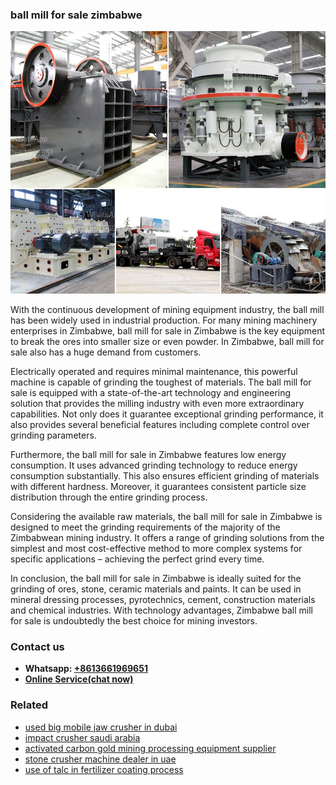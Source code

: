 <h3>ball mill for sale zimbabwe</h3><img src='1704791217.jpg' alt=''><p>With the continuous development of mining equipment industry, the ball mill has been widely used in industrial production. For many mining machinery enterprises in Zimbabwe, ball mill for sale in Zimbabwe is the key equipment to break the ores into smaller size or even powder. In Zimbabwe, ball mill for sale also has a huge demand from customers.</p><p>Electrically operated and requires minimal maintenance, this powerful machine is capable of grinding the toughest of materials. The ball mill for sale is equipped with a state-of-the-art technology and engineering solution that provides the milling industry with even more extraordinary capabilities. Not only does it guarantee exceptional grinding performance, it also provides several beneficial features including complete control over grinding parameters.</p><p>Furthermore, the ball mill for sale in Zimbabwe features low energy consumption. It uses advanced grinding technology to reduce energy consumption substantially. This also ensures efficient grinding of materials with different hardness. Moreover, it guarantees consistent particle size distribution through the entire grinding process.</p><p>Considering the available raw materials, the ball mill for sale in Zimbabwe is designed to meet the grinding requirements of the majority of the Zimbabwean mining industry. It offers a range of grinding solutions from the simplest and most cost-effective method to more complex systems for specific applications – achieving the perfect grind every time.</p><p>In conclusion, the ball mill for sale in Zimbabwe is ideally suited for the grinding of ores, stone, ceramic materials and paints. It can be used in mineral dressing processes, pyrotechnics, cement, construction materials and chemical industries. With technology advantages, Zimbabwe ball mill for sale is undoubtedly the best choice for mining investors.</p><h3>Contact us</h3><ul><li><strong>Whatsapp:&nbsp;<a href="https://wa.me/8613661969651">+8613661969651</a></strong></li><li><a href="https://swt.shibang-china.com/?git&amp;zhl&amp;ball mill for sale zimbabwe"><strong>Online Service(chat now)</strong></a></li></ul><h3>Related</h3><ul><li><a href='used big mobile jaw crusher in dubai.md'>used big mobile jaw crusher in dubai</a></li><li><a href='impact crusher saudi arabia.md'>impact crusher saudi arabia</a></li><li><a href='activated carbon gold mining processing equipment supplier.md'>activated carbon gold mining processing equipment supplier</a></li><li><a href='stone crusher machine dealer in uae.md'>stone crusher machine dealer in uae</a></li><li><a href='use of talc in fertilizer coating process.md'>use of talc in fertilizer coating process</a></li></ul>